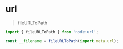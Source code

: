 # url

> fileURLToPath

``` js
import { fileURLToPath } from 'node:url';

const __filename = fileURLToPath(import.meta.url);


```
